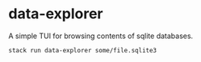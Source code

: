 # data-explorer

A simple TUI for browsing contents of sqlite databases.
```sh
stack run data-explorer some/file.sqlite3
```